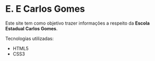 # E. E Carlos Gomes

Este site tem como objetivo trazer informações a respeito da **Escola Estadual Carlos Gomes**.

Tecnologias utilizadas:
 - HTML5
 - CSS3
 
 
